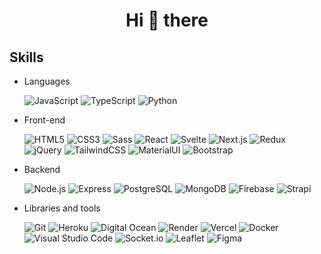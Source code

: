 <h1 align="center">Hi 👋 there</h1>

<p align="center">
</p>

## Skills

- Languages

  ![JavaScript](https://img.shields.io/badge/-JavaScript-05122A?&logo=JavaScript)
  ![TypeScript](https://img.shields.io/badge/-TypeScript-05122A?&logo=TypeScript)
  ![Python](https://img.shields.io/badge/-Python-05122A?&logo=python)

- Front-end

  ![HTML5](https://img.shields.io/badge/-HTML5-05122A?&logo=HTML5&logoColor=E34F26)
  ![CSS3](https://img.shields.io/badge/-CSS3-05122A?&logo=CSS3&logoColor=1572B6)
  ![Sass](https://img.shields.io/badge/-Sass-05122A?&logo=Sass&logoColor=CC6699)
  ![React](https://img.shields.io/badge/-React-05122A?&logo=React)
  ![Svelte](https://img.shields.io/badge/-Svelte-05122A?&logo=Svelte&logoColor=FF3E00)
  ![Next.js](https://img.shields.io/badge/-Next.js-05122A?&logo=Next.js)
  ![Redux](https://img.shields.io/badge/-Redux-05122A?&logo=Redux&logoColor=764ABC)
  ![jQuery](https://img.shields.io/badge/-jQuery-05122A?&logo=jQuery&logoColor=0769AD)
  ![TailwindCSS](https://img.shields.io/badge/-TailwindCSS-05122A?&logo=TailwindCSS&logoColor=06B6D4)
  ![MaterialUI](https://img.shields.io/badge/Material%20UI-05122A?logo=mui&logoColor=white)
  ![Bootstrap](https://img.shields.io/badge/Bootstrap%20UI-05122A?logo=bootstrap&logoColor=white)

- Backend

  ![Node.js](https://img.shields.io/badge/-Node.js-05122A?&logo=Node.js)
  ![Express](https://img.shields.io/badge/-Express-05122A?&logo=Express)
  ![PostgreSQL](https://img.shields.io/badge/-PostgreSQL-05122A?&logo=PostgreSQL&logoColor=4169E1)
  ![MongoDB](https://img.shields.io/badge/-MongoDB-05122A?&logo=MongoDB&logoColor=47A248)
  ![Firebase](https://img.shields.io/badge/-firebase-05122A?&logo=firebase&logoColor=47A248)
  ![Strapi](https://img.shields.io/badge/-strapi-05122A?&logo=strapi&logoColor=47A248)

- Libraries and tools
  
  ![Git](https://img.shields.io/badge/-Git-05122A?style=flat&logo=git)
  ![Heroku](https://img.shields.io/badge/-Heroku-05122A?style=flat&logo=heroku)
  ![Digital Ocean](https://img.shields.io/badge/-Digital_Ocean-05122A?style=flat&logo=DigitalOcean)
  ![Render](https://img.shields.io/badge/-Render-05122A?style=flat&logo=render)
  ![Vercel](https://img.shields.io/badge/-Vercel-05122A?style=flat&logo=vercel)
  ![Docker](https://img.shields.io/badge/-Docker-05122A?style=flat&logo=docker)
  ![Visual Studio Code](https://img.shields.io/badge/-VS%20Code-05122A?style=flat&logo=visual-studio-code&logoColor=007ACC)
  ![Socket.io](https://img.shields.io/badge/-Socket.io-05122A?&logo=Socket.io)
  ![Leaflet](https://img.shields.io/badge/-Leaflet-05122A?&logo=Leaflet)
  ![Figma](https://img.shields.io/badge/-Figma-05122A?&logo=figma)
